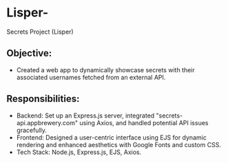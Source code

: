 # Lisper-

<p>Secrets Project (Lisper)</p>
<h2>Objective: </h2>
<ul>
  <li>Created a web app to dynamically showcase secrets with their associated usernames fetched from an external API.</li>
</ul>
<h2>Responsibilities:</h2>
<ul>
  <li>Backend: Set up an Express.js server, integrated "secrets-api.appbrewery.com" using Axios, and handled potential API issues gracefully.</li>
  <li>Frontend: Designed a user-centric interface using EJS for dynamic rendering and enhanced aesthetics with Google Fonts and custom CSS.</li>
  <li>Tech Stack: Node.js, Express.js, EJS, Axios.</li>
</ul>






